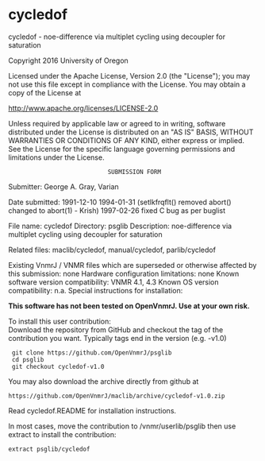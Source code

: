 # cycledof
 cycledof - noe-difference via multiplet cycling using decoupler for
 saturation

 Copyright 2016 University of Oregon

 Licensed under the Apache License, Version 2.0 (the "License");
 you may not use this file except in compliance with the License.
 You may obtain a copy of the License at

   http://www.apache.org/licenses/LICENSE-2.0

 Unless required by applicable law or agreed to in writing, software
 distributed under the License is distributed on an "AS IS" BASIS,
 WITHOUT WARRANTIES OR CONDITIONS OF ANY KIND, either express or implied.
 See the License for the specific language governing permissions and
 limitations under the License.

                                SUBMISSION FORM

Submitter:      George A. Gray, Varian

Date submitted: 1991-12-10
                1994-01-31 (setlkfrqflt() removed
                            abort() changed to abort(1) - Krish)
                1997-02-26 fixed C bug as per buglist

File name:      cycledof
Directory:      psglib
Description:    noe-difference via multiplet cycling
                using decoupler for saturation

Related files:  maclib/cycledof, manual/cycledof, parlib/cycledof


Existing VnmrJ / VNMR files which are superseded or
otherwise affected by this submission:  none
Hardware configuration limitations:     none
Known software version compatibility:   VNMR 4.1, 4.3
Known OS version compatibility:         n.a.
Special instructions for installation:

**This software has not been tested on OpenVnmrJ. Use at your own risk.**

To install this user contribution:  
Download the repository from GitHub and checkout the tag of the contribution you want.
Typically tags end in the version (e.g. -v1.0)

     git clone https://github.com/OpenVnmrJ/psglib  
     cd psglib  
     git checkout cycledof-v1.0


You may also download the archive directly from github at

    https://github.com/OpenVnmrJ/maclib/archive/cycledof-v1.0.zip

Read cycledof.README for installation instructions.

In most cases, move the contribution to /vnmr/userlib/psglib 
then use extract to install the contribution:  

    extract psglib/cycledof